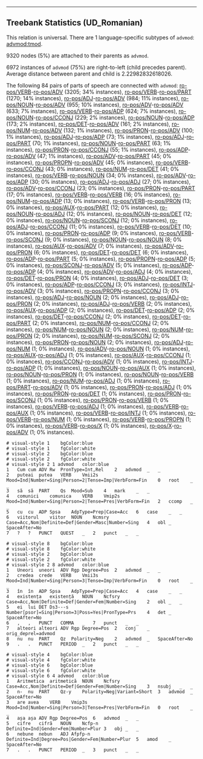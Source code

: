 

--------------------------------------------------------------------------------

## Treebank Statistics (UD_Romanian)

This relation is universal.
There are 1 language-specific subtypes of `advmod`: [advmod:tmod]().

9320 nodes (5%) are attached to their parents as `advmod`.

6972 instances of `advmod` (75%) are right-to-left (child precedes parent).
Average distance between parent and child is 2.22982832618026.

The following 84 pairs of parts of speech are connected with `advmod`: [ro-pos/VERB]()-[ro-pos/ADV]() (3205; 34% instances), [ro-pos/VERB]()-[ro-pos/PART]() (1270; 14% instances), [ro-pos/ADJ]()-[ro-pos/ADV]() (984; 11% instances), [ro-pos/NOUN]()-[ro-pos/ADV]() (955; 10% instances), [ro-pos/ADV]()-[ro-pos/ADV]() (633; 7% instances), [ro-pos/VERB]()-[ro-pos/ADP]() (624; 7% instances), [ro-pos/NOUN]()-[ro-pos/CCONJ]() (229; 2% instances), [ro-pos/NOUN]()-[ro-pos/ADP]() (173; 2% instances), [ro-pos/DET]()-[ro-pos/ADV]() (161; 2% instances), [ro-pos/NUM]()-[ro-pos/ADV]() (132; 1% instances), [ro-pos/PRON]()-[ro-pos/ADV]() (100; 1% instances), [ro-pos/ADJ]()-[ro-pos/ADP]() (73; 1% instances), [ro-pos/ADJ]()-[ro-pos/PART]() (70; 1% instances), [ro-pos/NOUN]()-[ro-pos/PART]() (63; 1% instances), [ro-pos/PRON]()-[ro-pos/CCONJ]() (55; 1% instances), [ro-pos/ADP]()-[ro-pos/ADV]() (47; 1% instances), [ro-pos/ADV]()-[ro-pos/PART]() (45; 0% instances), [ro-pos/PROPN]()-[ro-pos/ADV]() (45; 0% instances), [ro-pos/VERB]()-[ro-pos/CCONJ]() (43; 0% instances), [ro-pos/NUM]()-[ro-pos/DET]() (41; 0% instances), [ro-pos/VERB]()-[ro-pos/NOUN]() (34; 0% instances), [ro-pos/ADV]()-[ro-pos/ADP]() (30; 0% instances), [ro-pos/ADJ]()-[ro-pos/ADJ]() (27; 0% instances), [ro-pos/ADV]()-[ro-pos/CCONJ]() (23; 0% instances), [ro-pos/PRON]()-[ro-pos/PART]() (17; 0% instances), [ro-pos/VERB]()-[ro-pos/VERB]() (16; 0% instances), [ro-pos/NUM]()-[ro-pos/ADP]() (13; 0% instances), [ro-pos/VERB]()-[ro-pos/PRON]() (13; 0% instances), [ro-pos/AUX]()-[ro-pos/PART]() (12; 0% instances), [ro-pos/NOUN]()-[ro-pos/ADJ]() (12; 0% instances), [ro-pos/NOUN]()-[ro-pos/DET]() (12; 0% instances), [ro-pos/NOUN]()-[ro-pos/SCONJ]() (12; 0% instances), [ro-pos/ADJ]()-[ro-pos/CCONJ]() (11; 0% instances), [ro-pos/VERB]()-[ro-pos/DET]() (10; 0% instances), [ro-pos/PRON]()-[ro-pos/ADP]() (9; 0% instances), [ro-pos/VERB]()-[ro-pos/SCONJ]() (9; 0% instances), [ro-pos/NOUN]()-[ro-pos/NOUN]() (8; 0% instances), [ro-pos/AUX]()-[ro-pos/ADV]() (7; 0% instances), [ro-pos/ADV]()-[ro-pos/PRON]() (6; 0% instances), [ro-pos/DET]()-[ro-pos/DET]() (6; 0% instances), [ro-pos/ADP]()-[ro-pos/PART]() (5; 0% instances), [ro-pos/PROPN]()-[ro-pos/ADP]() (5; 0% instances), [ro-pos/SCONJ]()-[ro-pos/ADV]() (5; 0% instances), [ro-pos/ADP]()-[ro-pos/ADP]() (4; 0% instances), [ro-pos/ADV]()-[ro-pos/ADJ]() (4; 0% instances), [ro-pos/DET]()-[ro-pos/PRON]() (4; 0% instances), [ro-pos/ADJ]()-[ro-pos/DET]() (3; 0% instances), [ro-pos/ADP]()-[ro-pos/CCONJ]() (3; 0% instances), [ro-pos/INTJ]()-[ro-pos/ADV]() (3; 0% instances), [ro-pos/PROPN]()-[ro-pos/CCONJ]() (3; 0% instances), [ro-pos/ADJ]()-[ro-pos/NOUN]() (2; 0% instances), [ro-pos/ADJ]()-[ro-pos/PRON]() (2; 0% instances), [ro-pos/ADJ]()-[ro-pos/VERB]() (2; 0% instances), [ro-pos/AUX]()-[ro-pos/ADP]() (2; 0% instances), [ro-pos/DET]()-[ro-pos/ADP]() (2; 0% instances), [ro-pos/DET]()-[ro-pos/CCONJ]() (2; 0% instances), [ro-pos/DET]()-[ro-pos/PART]() (2; 0% instances), [ro-pos/NUM]()-[ro-pos/CCONJ]() (2; 0% instances), [ro-pos/NUM]()-[ro-pos/NOUN]() (2; 0% instances), [ro-pos/NUM]()-[ro-pos/PRON]() (2; 0% instances), [ro-pos/NUM]()-[ro-pos/SCONJ]() (2; 0% instances), [ro-pos/PRON]()-[ro-pos/NOUN]() (2; 0% instances), [ro-pos/ADJ]()-[ro-pos/NUM]() (1; 0% instances), [ro-pos/ADV]()-[ro-pos/NOUN]() (1; 0% instances), [ro-pos/AUX]()-[ro-pos/ADJ]() (1; 0% instances), [ro-pos/AUX]()-[ro-pos/CCONJ]() (1; 0% instances), [ro-pos/CCONJ]()-[ro-pos/ADV]() (1; 0% instances), [ro-pos/INTJ]()-[ro-pos/ADP]() (1; 0% instances), [ro-pos/NOUN]()-[ro-pos/AUX]() (1; 0% instances), [ro-pos/NOUN]()-[ro-pos/PRON]() (1; 0% instances), [ro-pos/NOUN]()-[ro-pos/VERB]() (1; 0% instances), [ro-pos/NUM]()-[ro-pos/ADJ]() (1; 0% instances), [ro-pos/PART]()-[ro-pos/ADV]() (1; 0% instances), [ro-pos/PRON]()-[ro-pos/ADJ]() (1; 0% instances), [ro-pos/PRON]()-[ro-pos/DET]() (1; 0% instances), [ro-pos/PRON]()-[ro-pos/SCONJ]() (1; 0% instances), [ro-pos/PRON]()-[ro-pos/VERB]() (1; 0% instances), [ro-pos/VERB]()-[ro-pos/ADJ]() (1; 0% instances), [ro-pos/VERB]()-[ro-pos/AUX]() (1; 0% instances), [ro-pos/VERB]()-[ro-pos/INTJ]() (1; 0% instances), [ro-pos/VERB]()-[ro-pos/NUM]() (1; 0% instances), [ro-pos/VERB]()-[ro-pos/PROPN]() (1; 0% instances), [ro-pos/VERB]()-[ro-pos/X]() (1; 0% instances), [ro-pos/X]()-[ro-pos/ADV]() (1; 0% instances).


~~~ conllu
# visual-style 1	bgColor:blue
# visual-style 1	fgColor:white
# visual-style 2	bgColor:blue
# visual-style 2	fgColor:white
# visual-style 2 1 advmod	color:blue
1	Cum	cum	ADV	Rw	PronType=Int,Rel	2	advmod	_	_
2	puteai	putea	VERB	Vmii2s	Mood=Ind|Number=Sing|Person=2|Tense=Imp|VerbForm=Fin	0	root	_	_
3	să	să	PART	Qs	Mood=Sub	4	mark	_	_
4	comunici	comunica	VERB	Vmip2s	Mood=Ind|Number=Sing|Person=2|Tense=Pres|VerbForm=Fin	2	ccomp	_	_
5	cu	cu	ADP	Spsa	AdpType=Prep|Case=Acc	6	case	_	_
6	viitorul	viitor	NOUN	Ncmsry	Case=Acc,Nom|Definite=Def|Gender=Masc|Number=Sing	4	obl	_	SpaceAfter=No
7	?	?	PUNCT	QUEST	_	2	punct	_	_

~~~


~~~ conllu
# visual-style 8	bgColor:blue
# visual-style 8	fgColor:white
# visual-style 2	bgColor:blue
# visual-style 2	fgColor:white
# visual-style 2 8 advmod	color:blue
1	Uneori	uneori	ADV	Rgp	Degree=Pos	2	advmod	_	_
2	credea	crede	VERB	Vmii3s	Mood=Ind|Number=Sing|Person=3|Tense=Imp|VerbForm=Fin	0	root	_	_
3	în	în	ADP	Spsa	AdpType=Prep|Case=Acc	4	case	_	_
4	existența	existență	NOUN	Ncfsry	Case=Acc,Nom|Definite=Def|Gender=Fem|Number=Sing	2	obl	_	_
5	ei	lui	DET	Ds3---s	Number[psor]=Sing|Person=3|Poss=Yes|PronType=Prs	4	det	_	SpaceAfter=No
6	,	,	PUNCT	COMMA	_	7	punct	_	_
7	alteori	alteori	ADV	Rgp	Degree=Pos	2	conj	_	orig_deprel=advmod
8	nu	nu	PART	Qz	Polarity=Neg	2	advmod	_	SpaceAfter=No
9	.	.	PUNCT	PERIOD	_	2	punct	_	_

~~~


~~~ conllu
# visual-style 4	bgColor:blue
# visual-style 4	fgColor:white
# visual-style 6	bgColor:blue
# visual-style 6	fgColor:white
# visual-style 6 4 advmod	color:blue
1	Aritmetica	aritmetică	NOUN	Ncfsry	Case=Acc,Nom|Definite=Def|Gender=Fem|Number=Sing	3	nsubj	_	_
2	n-	nu	PART	Qz-y	Polarity=Neg|Variant=Short	3	advmod	_	SpaceAfter=No
3	are	avea	VERB	Vmip3s	Mood=Ind|Number=Sing|Person=3|Tense=Pres|VerbForm=Fin	0	root	_	_
4	așa	așa	ADV	Rgp	Degree=Pos	6	advmod	_	_
5	cifre	cifră	NOUN	Ncfp-n	Definite=Ind|Gender=Fem|Number=Plur	3	obj	_	_
6	nebune	nebun	ADJ	Afpfp-n	Definite=Ind|Degree=Pos|Gender=Fem|Number=Plur	5	amod	_	SpaceAfter=No
7	.	.	PUNCT	PERIOD	_	3	punct	_	_

~~~


